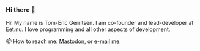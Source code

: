 ### Hi there 👋

Hi! My name is Tom-Eric Gerritsen. I am co-founder and lead-developer at Eet.nu. I love programming and all other aspects of development.

📫 How to reach me: <a rel="nofollow me" href="https://toot.tom-eric.info/@tomeric">Mastodon</a>, or <a href="mailto:ik@tom-eric.info">e-mail me</a>.

<!--
**tomeric/tomeric** is a ✨ _special_ ✨ repository because its `README.md` (this file) appears on your GitHub profile.

Here are some ideas to get you started:

- 🔭 I’m currently working on ...
- 🌱 I’m currently learning ...
- 👯 I’m looking to collaborate on ...
- 🤔 I’m looking for help with ...
- 💬 Ask me about ...
- 😄 Pronouns: ...
- ⚡ Fun fact: ...
-->
